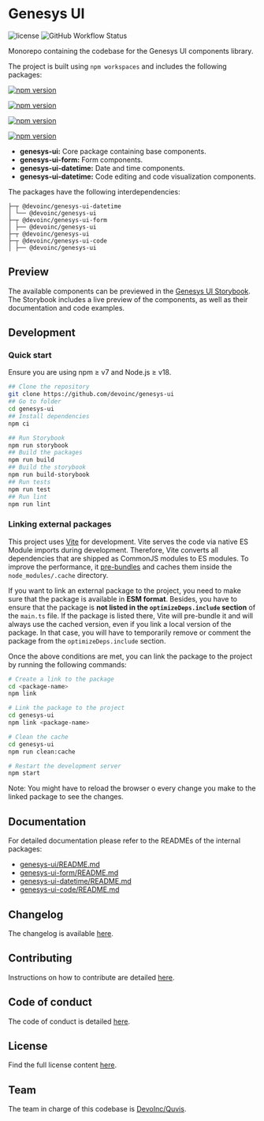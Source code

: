 # Genesys UI

![license](https://img.shields.io/github/license/devoinc/genesys-ui)
![GitHub Workflow Status](https://img.shields.io/github/actions/workflow/status/devoinc/genesys-ui/ci.yml)

Monorepo containing the codebase for the Genesys UI components library.

The project is built using `npm workspaces` and includes the following packages:

[![npm version](https://img.shields.io/npm/v/@devoinc/genesys-ui/latest?label=%40devoinc%2Fgenesys-ui@latest)](https://www.npmjs.com/package/@devoinc/genesys-ui)

[![npm version](https://img.shields.io/npm/v/@devoinc/genesys-ui-form/latest?label=%40devoinc%2Fgenesys-ui-form@latest)](https://www.npmjs.com/package/@devoinc/genesys-ui-form)

[![npm version](https://img.shields.io/npm/v/@devoinc/genesys-ui-datetime/latest?label=%40devoinc%2Fgenesys-ui-datetime@latest)](https://www.npmjs.com/package/@devoinc/genesys-ui-datetime)

[![npm version](https://img.shields.io/npm/v/@devoinc/genesys-ui-code/latest?label=%40devoinc%2Fgenesys-ui-code@latest)](https://www.npmjs.com/package/@devoinc/genesys-ui-code)

- **genesys-ui:** Core package containing base components.
- **genesys-ui-form:** Form components.
- **genesys-ui-datetime:** Date and time components.
- **genesys-ui-datetime:** Code editing and code visualization components.

The packages have the following interdependencies:

```
├─┬ @devoinc/genesys-ui-datetime
│ └── @devoinc/genesys-ui
├─┬ @devoinc/genesys-ui-form
│ ├── @devoinc/genesys-ui
├─┬ @devoinc/genesys-ui
├─┬ @devoinc/genesys-ui-code
│ ├── @devoinc/genesys-ui
```

## Preview

The available components can be previewed in the [Genesys UI Storybook](https://devoinc.github.io/genesys-ui/).
The Storybook includes a live preview of the components, as well as their documentation and code examples.

## Development

### Quick start

Ensure you are using npm &ge; v7 and Node.js &ge; v18.

```sh
## Clone the repository
git clone https://github.com/devoinc/genesys-ui
## Go to folder
cd genesys-ui
## Install dependencies
npm ci

## Run Storybook
npm run storybook
## Build the packages
npm run build
## Build the storybook
npm run build-storybook
## Run tests
npm run test
## Run lint
npm run lint
```

### Linking external packages

This project uses [Vite](https://vitejs.dev/) for development. Vite serves the code via native ES Module imports during development. Therefore, Vite converts all dependencies that are shipped as CommonJS modules to ES modules. To improve the performance, it [pre-bundles](https://vitejs.dev/guide/dep-pre-bundling.html) and caches them inside the `node_modules/.cache` directory.

If you want to link an external package to the project, you need to make sure that the package is available in **ESM format**. Besides, you have to ensure that the package is **not listed in the `optimizeDeps.include` section** of the `main.ts` file. If the package is listed there, Vite will pre-bundle it and will always use the cached version, even if you link a local version of the package. In that case, you will have to temporarily remove or comment the package from the `optimizeDeps.include` section.

Once the above conditions are met, you can link the package to the project by running the following commands:

```sh
# Create a link to the package
cd <package-name>
npm link

# Link the package to the project
cd genesys-ui
npm link <package-name>

# Clean the cache 
cd genesys-ui
npm run clean:cache

# Restart the development server
npm start

```

Note: You might have to reload the browser o every change you make to the linked package to see the changes.


## Documentation

For detailed documentation please refer to the READMEs of the internal packages:

- [genesys-ui/README.md](./packages/core/README.md)
- [genesys-ui-form/README.md](./packages/form/README.md)
- [genesys-ui-datetime/README.md](./packages/datetime/README.md)
- [genesys-ui-code/README.md](./packages/code/README.md)

## Changelog

The changelog is available [here](./CHANGELOG.md).

## Contributing

Instructions on how to contribute are detailed [here](./CONTRIBUTING.md).

## Code of conduct

The code of conduct is detailed [here](CODE_OF_CONDUCT.md).

## License

Find the full license content [here](LICENSE).

## Team

The team in charge of this codebase is [DevoInc/Quvis](https://github.com/orgs/DevoInc/teams/quvis).

